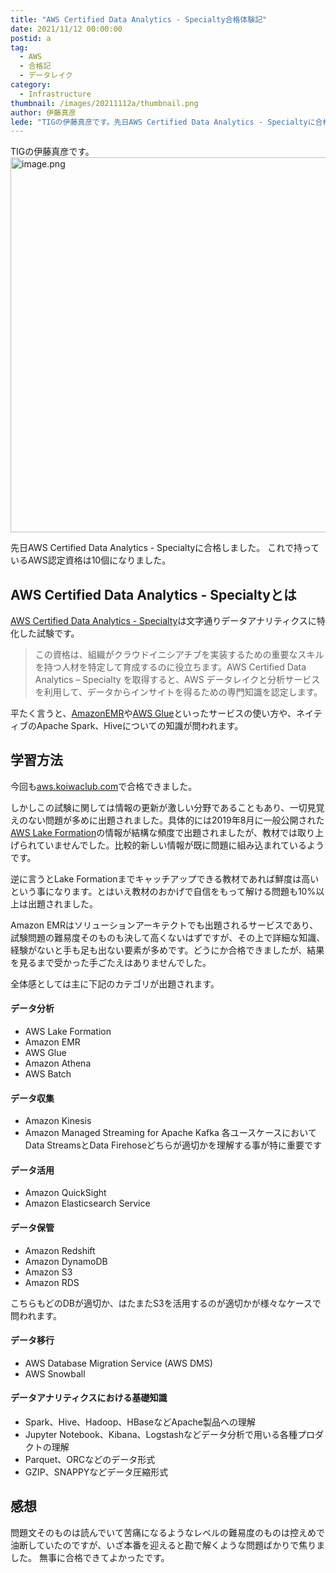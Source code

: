 ```yaml
---
title: "AWS Certified Data Analytics - Specialty合格体験記"
date: 2021/11/12 00:00:00
postid: a
tag:
  - AWS
  - 合格記
  - データレイク
category:
  - Infrastructure
thumbnail: /images/20211112a/thumbnail.png
author: 伊藤真彦
lede: "TIGの伊藤真彦です。先日AWS Certified Data Analytics - Specialtyに合格しました。これで持っているAWS認定資格は10個になりました。"
---
```

TIGの伊藤真彦です。
<img src="/images/20211112a/image.png" alt="image.png" width="600" height="600" loading="lazy">

先日AWS Certified Data Analytics - Specialtyに合格しました。
これで持っているAWS認定資格は10個になりました。

## AWS Certified Data Analytics - Specialtyとは

[AWS Certified Data Analytics - Specialty](https://aws.amazon.com/jp/certification/certified-data-analytics-specialty/)は文字通りデータアナリティクスに特化した試験です。

> この資格は、組織がクラウドイニシアチブを実装するための重要なスキルを持つ人材を特定して育成するのに役立ちます。AWS Certified Data Analytics – Specialty を取得すると、AWS データレイクと分析サービスを利用して、データからインサイトを得るための専門知識を認定します。

平たく言うと、[AmazonEMR](https://aws.amazon.com/jp/emr/)や[AWS Glue](https://aws.amazon.com/jp/glue/?whats-new-cards.sort-by=item.additionalFields.postDateTime&whats-new-cards.sort-order=desc)といったサービスの使い方や、ネイティブのApache Spark、Hiveについての知識が問われます。

## 学習方法
今回も[aws.koiwaclub.com](https://aws.koiwaclub.com/)で合格できました。

しかしこの試験に関しては情報の更新が激しい分野であることもあり、一切見覚えのない問題が多めに出題されました。具体的には2019年8月に一般公開された[AWS Lake Formation](https://aws.amazon.com/jp/lake-formation/?whats-new-cards.sort-by=item.additionalFields.postDateTime&whats-new-cards.sort-order=desc)の情報が結構な頻度で出題されましたが、教材では取り上げられていませんでした。比較的新しい情報が既に問題に組み込まれているようです。

逆に言うとLake Formationまでキャッチアップできる教材であれば鮮度は高いという事になります。とはいえ教材のおかげで自信をもって解ける問題も10%以上は出題されました。

Amazon EMRはソリューションアーキテクトでも出題されるサービスであり、試験問題の難易度そのものも決して高くないはずですが、その上で詳細な知識、経験がないと手も足も出ない要素が多めです。どうにか合格できましたが、結果を見るまで受かった手ごたえはありませんでした。

全体感としては主に下記のカテゴリが出題されます。

#### データ分析

* AWS Lake Formation
* Amazon EMR
* AWS Glue
* Amazon Athena
* AWS Batch

#### データ収集
* Amazon Kinesis
* Amazon Managed Streaming for Apache Kafka
各ユースケースにおいてData StreamsとData Firehoseどちらが適切かを理解する事が特に重要です

#### データ活用
* Amazon QuickSight
* Amazon Elasticsearch Service

#### データ保管
* Amazon Redshift
* Amazon DynamoDB
* Amazon S3
* Amazon RDS

こちらもどのDBが適切か、はたまたS3を活用するのが適切かが様々なケースで問われます。

#### データ移行

* AWS Database Migration Service (AWS DMS)
* AWS Snowball

#### データアナリティクスにおける基礎知識

* Spark、Hive、Hadoop、HBaseなどApache製品への理解
* Jupyter Notebook、Kibana、Logstashなどデータ分析で用いる各種プロダクトの理解
* Parquet、ORCなどのデータ形式
* GZIP、SNAPPYなどデータ圧縮形式

## 感想

問題文そのものは読んでいて苦痛になるようなレベルの難易度のものは控えめで油断していたのですが、いざ本番を迎えると勘で解くような問題ばかりで焦りました。
無事に合格できてよかったです。

